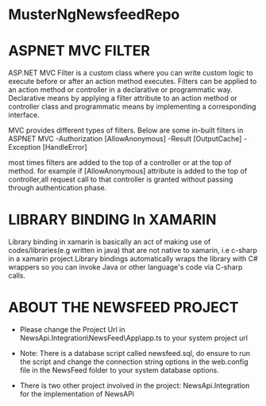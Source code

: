 # MusterNgNewsfeedRepo

# ASPNET MVC FILTER
ASP.NET MVC Filter is a custom class where you can write custom logic to execute before or after an action method executes. Filters can be applied to an action method or controller in a declarative or programmatic way. Declarative means by applying a filter attribute to an action method or controller class and programmatic means by implementing a corresponding interface. 

MVC provides different types of filters. Below are some in-built filters in ASPNET MVC
  -Authorization [AllowAnonymous]
  -Result [OutputCache]
  -Exception [HandleError]
  
  most times filters are added to the top of a controller or at the top of method. for example if [AllowAnonymous] attribute is added to the top of controller,all request call to that controller is granted without passing through authentication phase.

# LIBRARY BINDING In XAMARIN
Library binding in xamarin is basically an act of making use of codes/libraries(e.g written in java) that are not native to xamarin, i.e c-sharp in a xamarin project.Library bindings automatically wraps the library with C# wrappers so you can invoke Java or other language's code via C-sharp calls.

# ABOUT THE NEWSFEED PROJECT
- Please change the Project Url in NewsApi.Integration\NewsFeed\App\app.ts to your system project url
- Note: There is a database script called newsfeed.sql, do ensure to run the script and change the connection string options in the       web.config file   in the NewsFeed folder to your system database options.

- There is two other project involved in the project: NewsApi.Integration for the implementation of NewsAPi 
